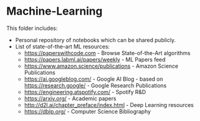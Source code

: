 # Machine-Learning

This folder includes:
  - Personal repository of notebooks which can be shared publicly. 
  - List of state-of-the-art ML resources:
      - https://paperswithcode.com - Browse State-of-the-Art algorithms
      - https://papers.labml.ai/papers/weekly - ML Papers feed
      - https://www.amazon.science/publications - Amazon Science Publications
      - https://ai.googleblog.com/ - Google AI Blog - based on https://research.google/ - Google Research Publications
      - https://engineering.atspotify.com/ - Spotify R&D
      - https://arxiv.org/ - Academic papers
      - http://d2l.ai/chapter_preface/index.html - Deep Learning resources
      - https://dblp.org/ - Computer Science Bibliography
